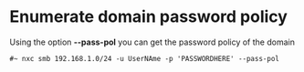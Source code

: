 # Enumerate domain password policy

Using the option **--pass-pol** you can get the password policy of the domain

```
#~ nxc smb 192.168.1.0/24 -u UserNAme -p 'PASSWORDHERE' --pass-pol
```

